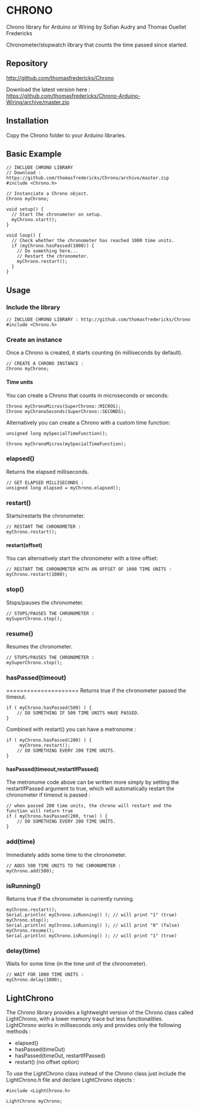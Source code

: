 # CHRONO
Chrono library for Arduino or Wiring
by Sofian Audry and Thomas Ouellet Fredericks

Chronometer/stopwatch library that counts the time passed since started.

## Repository

http://github.com/thomasfredericks/Chrono

Download the latest version here : https://github.com/thomasfredericks/Chrono-Arduino-Wiring/archive/master.zip

## Installation
Copy the Chrono folder to your Arduino libraries.


## Basic Example
```arduino
// INCLUDE CHRONO LIBRARY
// Download : https://github.com/thomasfredericks/Chrono/archive/master.zip
#include <Chrono.h>

// Instanciate a Chrono object.
Chrono myChrono; 

void setup() {
  // Start the chronometer on setup.
  myChrono.start();
}

void loop() {
  // Check whether the chronometer has reached 1000 time units.
  if (myChrono.hasPassed(1000)) {
    // Do something here...
    // Restart the chronometer.
    myChrono.restart();
  }
}

```

## Usage

### Include the library

```arduino
// INCLUDE CHRONO LIBRARY : http://github.com/thomasfredericks/Chrono
#include <Chrono.h> 

```

### Create an instance
Once a Chrono is created, it starts counting (in milliseconds by default).

```arduino
// CREATE A CHRONO INSTANCE :
Chrono myChrono;

```

#### Time units
You can create a Chrono that counts in microseconds or seconds:
```arduino
Chrono myChronoMicros(SuperChrono::MICROS);
Chrono myChronoSeconds(SuperChrono::SECONDS);

```

Alternatively you can create a Chrono with a custom time function:
```arduino
unsigned long mySpecialTimeFunction();

Chrono myChronoMicros(mySpecialTimeFunction);

```


### elapsed()

Returns the elapsed milliseconds.

```arduino
// GET ELAPSED MILLISECONDS :
unsigned long elapsed = myChrono.elapsed();

```

### restart()

Starts/restarts the chronometer.

```arduino
// RESTART THE CHRONOMETER :
myChrono.restart();

```

#### restart(offset)

You can alternatively start the chronometer with a time offset:
```arduino
// RESTART THE CHRONOMETER WITH AN OFFSET OF 1000 TIME UNITS :
myChrono.restart(1000);

```


### stop()

Stops/pauses the chronometer.

```arduino
// STOPS/PAUSES THE CHRONOMETER :
mySuperChrono.stop();

```

### resume()

Resumes the chronometer.

```arduino
// STOPS/PAUSES THE CHRONOMETER :
mySuperChrono.stop();

```


### hasPassed(timeout)
=====================
Returns true if the chronometer passed the timeout.
```arduino
if ( myChrono.hasPassed(500) ) {
	// DO SOMETHING IF 500 TIME UNITS HAVE PASSED.
}

```

Combined with restart() you can have a metronome :
```arduino
if ( myChrono.hasPassed(200) ) {
     myChrono.restart();
	// DO SOMETHING EVERY 200 TIME UNITS.
}

```

#### hasPassed(timeout,restartIfPassed)

The metronome code above can be written more simply by setting the restartIfPassed argument to true, which will 
automatically restart the chronometer if timeout is passed :
```arduino
// when passed 200 time units, the chrono will restart and the function will return true
if ( myChrono.hasPassed(200, true) ) { 
	// DO SOMETHING EVERY 200 TIME UNITS.
}

```


### add(time)

Immediately adds some time to the chronometer.

```arduino
// ADDS 500 TIME UNITS TO THE CHRONOMETER :
myChrono.add(500);

```

### isRunning()

Returns true if the chronometer is currently running.

```arduino
myChrono.restart();
Serial.println( myChrono.isRunning() ); // will print "1" (true)
myChrono.stop();
Serial.println( myChrono.isRunning() ); // will print "0" (false)
myChrono.resume();
Serial.println( myChrono.isRunning() ); // will print "1" (true)

```

### delay(time)

Waits for some time (in the time unit of the chronometer).

```arduino
// WAIT FOR 1000 TIME UNITS :
myChrono.delay(1000);

```

## LightChrono

The Chrono library provides a lightweight version of the Chrono class called LightChrono, with a lower memory trace but less functionalities.
LightChrono works in milliseconds only and provides only the following methods :
* elapsed()
* hasPassed(timeOut)
* hasPassed(timeOut, restartIfPassed)
* restart() (no offset option)

To use the LightChrono class instead of the Chrono class just include the LightChrono.h file and declare LightChrono objects :

```arduino
#include <LightChrono.h> 

LightChrono myChrono;

```

